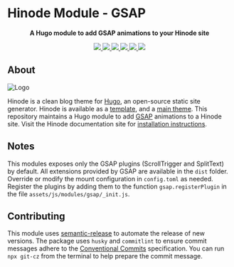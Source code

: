# Hinode Module - GSAP

<!-- Tagline -->
<p align="center">
    <b>A Hugo module to add GSAP animations to your Hinode site</b>
    <br />
</p>

<!-- Badges -->
<p align="center">
    <a href="https://gohugo.io" alt="Hugo website">
        <img src="https://img.shields.io/badge/generator-hugo-brightgreen">
    </a>
    <a href="https://gethinode.com" alt="Hinode theme">
        <img src="https://img.shields.io/badge/theme-hinode-blue">
    </a>
    <a href="https://github.com/gethinode/mod-gsap/commits/main" alt="Last commit">
        <img src="https://img.shields.io/github/last-commit/gethinode/mod-gsap.svg">
    </a>
    <a href="https://github.com/gethinode/mod-gsap/issues" alt="Issues">
        <img src="https://img.shields.io/github/issues/gethinode/mod-gsap.svg">
    </a>
    <a href="https://github.com/gethinode/mod-gsap/pulls" alt="Pulls">
        <img src="https://img.shields.io/github/issues-pr-raw/gethinode/mod-gsap.svg">
    </a>
    <a href="https://github.com/gethinode/mod-gsap/blob/main/LICENSE" alt="License">
        <img src="https://img.shields.io/github/license/gethinode/mod-gsap">
    </a>
</p>

## About

![Logo](https://raw.githubusercontent.com/gethinode/hinode/main/static/img/logo.png)

Hinode is a clean blog theme for [Hugo][hugo], an open-source static site generator. Hinode is available as a [template][repository_template], and a [main theme][repository]. This repository maintains a Hugo module to add [GSAP][gsap] animations to a Hinode site. Visit the Hinode documentation site for [installation instructions][hinode_docs].

## Notes

This modules exposes only the GSAP plugins (ScrollTrigger and SplitText) by default. All extensions provided by GSAP are available in the `dist` folder. Override or modify the mount configuration in `config.toml` as needed. Register the plugins by adding them to the function `gsap.registerPlugin` in the file `assets/js/modules/gsap/_init.js`.

## Contributing

This module uses [semantic-release][semantic-release] to automate the release of new versions. The package uses `husky` and `commitlint` to ensure commit messages adhere to the [Conventional Commits][conventionalcommits] specification. You can run `npx git-cz` from the terminal to help prepare the commit message.

<!-- MARKDOWN LINKS -->
[gsap]: https://gsap.com
[hugo]: https://gohugo.io
[hinode_docs]: https://gethinode.com
[repository]: https://github.com/gethinode/hinode.git
[repository_template]: https://github.com/gethinode/template.git
[conventionalcommits]: https://www.conventionalcommits.org
[husky]: https://typicode.github.io/husky/
[semantic-release]: https://semantic-release.gitbook.io/
